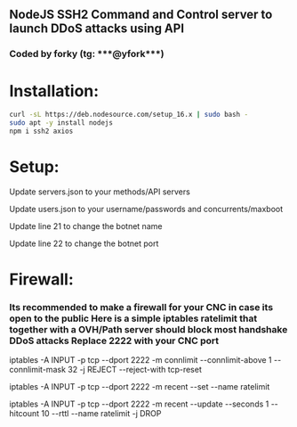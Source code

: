 <h2>NodeJS SSH2 Command and Control server to launch DDoS attacks using API</h2>

<h3>Coded by forky (tg: ***@yfork***)</h3>


<h1>Installation:</h1>

```sh
curl -sL https://deb.nodesource.com/setup_16.x | sudo bash -
sudo apt -y install nodejs
npm i ssh2 axios
```

<h1>Setup:</h1>

<p>Update servers.json to your methods/API servers</p>
<p>Update users.json to your username/passwords and concurrents/maxboot</p>
<p>Update line 21 to change the botnet name</p>
<p>Update line 22 to change the botnet port</p>



<h1>Firewall:</h1>

<h3>Its recommended to make a firewall for your CNC in case its open to the public
Here is a simple iptables ratelimit that together with a OVH/Path server should block most handshake DDoS attacks
Replace 2222 with your CNC port</h3>


iptables -A INPUT -p tcp --dport 2222 -m connlimit --connlimit-above 1 --connlimit-mask 32 -j REJECT --reject-with tcp-reset

iptables -A INPUT -p tcp --dport 2222 -m recent --set --name ratelimit

iptables -A INPUT -p tcp --dport 2222 -m recent --update --seconds 1 --hitcount 10 --rttl --name ratelimit -j DROP
